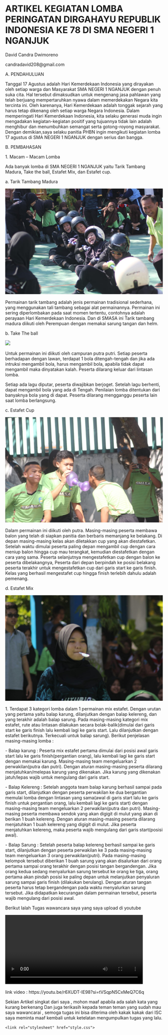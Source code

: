 
<html lang="en">
<head>
    <meta charset="UTF-8">
    <meta name="viewport" content="width=device-width, initial-scale=1.0">
    <link rel="stylesheet" href="style.css">
    <short icon=""></short>
</head>
<body>
    <h1>ARTIKEL KEGIATAN LOMBA PERINGATAN DIRGAHAYU REPUBLIK INDONESIA KE 78 DI SMA NEGERI 1 NGANJUK</h1>
    <p>David Candra Dwimoreno</p>
    <p>candradavid208@gmail.com </p>
    <p>A.	PENDAHULUAN 
    <p>   Tanggal 17 Agustus adalah Hari Kemerdekaan Indonesia yang dirayakan oleh setiap warga dan Masyarakat SMA NEGERI 1 NGANJUK dengan penuh suka cita. Hal tersebut dimaksudkan untuk mengenang jasa pahlawan yang telah berjuang mempertaruhkan nyawa dalam memerdekakan Negara kita tercinta ini. 
        Oleh karenanya, Hari Kemerdekaan adalah tonggak sejarah yang harus tetap dikenang oleh setiap warga Negara Indonesia. Dalam memperingati Hari Kemerdekaan Indonesia, kita selaku generasi muda ingin mengadakan kegiatan-kegiatan positif yang tujuannya tidak lain adalah menghibur dan menumbuhkan semangat serta gotong-royong masyarakat. Dengan demikian,saya selaku panitia PHBN ingin mengikuti kegiatan lomba 17 agustus di SMA NEGERI 1 NGANJUK dengan serius dan bangga.
</p>
       <p>B.  PEMBAHASAN 
       <p> 1. Macam – Macam Lomba </p>
        Ada banyak lomba di SMA NEGERI 1 NGANJUK yaitu Tarik Tambang Madura, Take the ball, Estafet Mix, dan Estafet cup.
       <p> a.	Tarik Tambang Madura </p>
       <img src="WhatsApp Image 2023-08-28 at 22.58.47 (1).jpeg"id="img-content"/>
        
  </p>
       <p> Permainan tarik tambang adalah jenis permainan tradisional sederhana, yang menggunakan tali tambang sebagai alat permainannya. Permainan ini sering diperlombakan pada saat momen tertentu, contohnya adalah perayaan Hari Kemerdekaan Indonesia. Dan di SMASA ini Tarik tambang madura diikuti oleh Perempuan dengan memakai sarung tangan dan helm.
       </p>
       <p> b.	Take The ball</p>
    </p>
        <img src="_MG_0963.JPG"id="img-content"/>
</p>
<p>Untuk permainan ini diikuti oleh campuran putra putri. Setiap peserta berhadapan dengan lawan, terdapat 1 bola ditengah-tengah dan jika ada intruksi mengambil bola, harus mengambil bola, apabila tidak dapat mengambil maka dinyatakan kalah. Peserta dilarang keluar dari lintasan lomba. 

</p>

<p>Setiap ada lagu diputar, peserta diwajibkan berjoget. Setelah lagu berhenti, dapat mengambil bola yang ada di Tengah. Penilaian lomba ditentukan dari banyaknya bola yang di dapat. Peserta dilarang mengganggu peserta lain saat lomba berlangsung. 

</p>

<p> c.      Estafet Cup </p>
</p>
<img src="WhatsApp Image 2023-08-28 at 22.58.46.jpeg"id="img-content"/>
</p>
<p> Dalam permainan ini diikuti oleh putra. Masing-masing peserta membawa balon yang telah di siapkan panitia dan berbaris memanjang ke belakang. Di depan masing-masing kelas akan diletakkan cup yang akan diestafetkan. Setelah waktu dimulai peserta paling depan mengambil cup dengan cara meniup balon hingga cup mau terangkat, kemudian diestafetkan dengan cara yang sama. Peserta selanjutnya mengestafetkan cup dengan balon ke peserta dibelakangnya, Peserta dari depan berpindah ke posisi belakang peserta terakhir untuk mengestafetkan cup dari garis start ke garis finish. Kelas yang berhasil mengestafet cup hingga finish terlebih dahulu adalah pemenang.

</p>
<p> d.      Estafet Mix </p>
</p>
<img src="WhatsApp Image 2023-08-28 at 22.58.47.jpeg"id="img-content"/>
</p>
<p> 1.	Terdapat 3 kategori lomba dalam 1 permainan mix estafet. Dengan urutan yang pertama yaitu balap karung, dilanjutkan dengan balap kelereng, dan yang terakhir adalah balap sarung. Pada masing-masing kategori mix estafet, rute atau lintasan dilakukan secara bolak-balik(dimulai dari garis start ke garis finish lalu kembali lagi ke garis start. Lalu dilanjutkan dengan estafet berikutnya. Terkecuali untuk balap sarung).  Berikut penjelasan masing-masing lomba :


</p>
<p> -	Balap karung 	: Peserta mix estafet pertama dimulai dari posisi awal garis start lalu ke garis finish(pergantian orang), lalu kembali lagi ke garis start dengan memakai karung. Masing-masing team mengeluarkan 2 perwakilan(putra dan putri). Dengan aturan masing-masing peserta dilarang menjatuhkan/melepas karung yang dikenakan. Jika karung yang dikenakan jatuh/lepas wajib untuk mengulang dari garis start.

</p>
</p>
<p> -	Balap Kelereng	: Setelah anggota team balap karung berhasil sampai pada garis start, dilanjutkan dengan peserta perwakilan ke dua bergantian memulai lomba dengan lintasan yang sama(awal di garis start lalu ke garis finish untuk pergantian orang, lalu kembali lagi ke garis start) dengan masing-masing team mengeluarkan 2 perwakilan(putra dan putri). Masing-masing peserta membawa sendok yang akan digigit di mulut yang akan di berikan 1 buah kelereng. Dengan aturan masing-masing peserta dilarang menjatuhkan 1 buah kelereng yang digigit di mulut. Jika peserta menjatuhkan kelereng, maka peserta wajib mengulang dari garis start(posisi awal).

</p>

<p> -	Balap Sarung	: Setelah peserta balap kelereng berhasil sampai ke garis start, dilanjutkan dengan peserta perwakilan ke 3 pada masing-masing team mengeluarkan 3 orang perwakilan(putri). Pada masing-masing kelompok tersebut diberikan 1 buah sarung yang akan disalurkan dari orang pertama sampai orang terakhir dengan posisi tangan bergandengan. Jika orang kedua sedang menyalurkan sarung tersebut ke orang ke tiga, orang pertama akan pindah posisi ke paling depan untuk melanjutkan penyaluran sarung sampai garis finish (dilakukan berulang). Dengan aturan tangan peserta harus tetap bergandengan pada waktu menyalurkan sarung tersebut. Jika didapatkan kecurangan dalam permainan tersebut, peserta wajib mengulang dari posisi awal.


<p> 
    Berikut Ialah Tugas wawancara saya yang saya upload di youtube 
    </p>
<video controls height="220">
    <source src="30 Agustus 2023(720P_HD).mp4" id="video-content"/>
  </video>  
  <p>link video : https://youtu.be/r6XUDT-IE98?si=tVSqpN5CxMeQ7C6q

<p> Sekian Artikel singkat dari saya , mohon maaf apabila ada salah kata yang kurang berkenang  Dan juga terikasih kepada teman teman yang sudah mau saya wawancarai , semoga tugas ini bisa diterima oleh kakak kakak dari ISC saya meminta maaf kembali untuk ketelatan mengumpulkan tugas yang lalu.


    <link rel="stylesheet" href="style.css"> 
</body>
</html>
